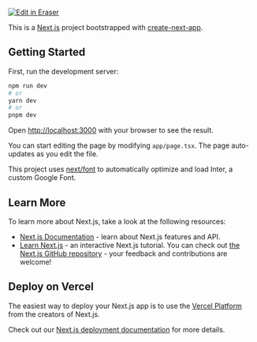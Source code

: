 <p><a target="_blank" href="https://app.eraser.io/workspace/Xo4jfXzr956FYasaEyKT" id="edit-in-eraser-github-link"><img alt="Edit in Eraser" src="https://firebasestorage.googleapis.com/v0/b/second-petal-295822.appspot.com/o/images%2Fgithub%2FOpen%20in%20Eraser.svg?alt=media&amp;token=968381c8-a7e7-472a-8ed6-4a6626da5501"></a></p>

This is a [﻿Next.js](https://nextjs.org/) project bootstrapped with [﻿create-next-app](https://github.com/vercel/next.js/tree/canary/packages/create-next-app).

## Getting Started
First, run the development server:

```bash
npm run dev
# or
yarn dev
# or
pnpm dev
```
Open [﻿http://localhost:3000](http://localhost:3000) with your browser to see the result.

You can start editing the page by modifying `app/page.tsx`. The page auto-updates as you edit the file.

This project uses [﻿next/font](https://nextjs.org/docs/basic-features/font-optimization) to automatically optimize and load Inter, a custom Google Font.

## Learn More
To learn more about Next.js, take a look at the following resources:

- [﻿Next.js Documentation](https://nextjs.org/docs)  - learn about Next.js features and API.
- [﻿Learn Next.js](https://nextjs.org/learn)  - an interactive Next.js tutorial.
You can check out [﻿the Next.js GitHub repository](https://github.com/vercel/next.js/) - your feedback and contributions are welcome!

## Deploy on Vercel
The easiest way to deploy your Next.js app is to use the [﻿Vercel Platform](https://vercel.com/new?utm_medium=default-template&filter=next.js&utm_source=create-next-app&utm_campaign=create-next-app-readme) from the creators of Next.js.

Check out our [﻿Next.js deployment documentation](https://nextjs.org/docs/deployment) for more details.


<!--- Eraser file: https://app.eraser.io/workspace/Xo4jfXzr956FYasaEyKT --->